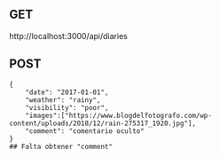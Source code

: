 ## GET
http://localhost:3000/api/diaries
## POST
```
{
	"date": "2017-01-01",
	"weather": "rainy",
	"visibility": "poor",
	"images":["https://www.blogdelfotografo.com/wp-content/uploads/2018/12/rain-275317_1920.jpg"],
	"comment": "comentario oculto"
}
## Falta obtener "comment"
